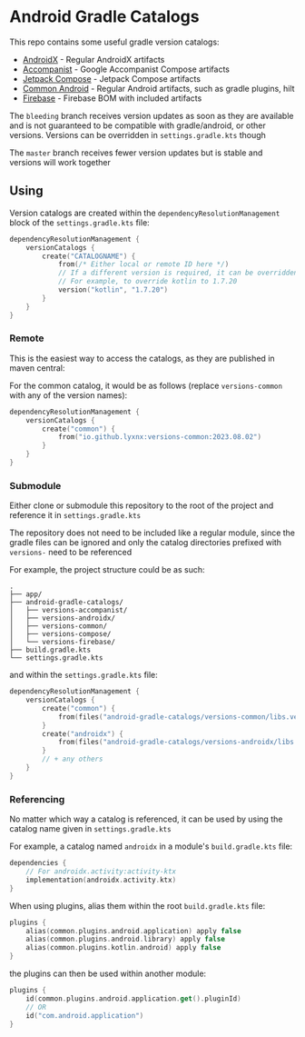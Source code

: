 # Android Gradle Catalogs

This repo contains some useful gradle version catalogs:

- [AndroidX](versions-androidx/libs.versions.toml) - Regular AndroidX artifacts
- [Accompanist](versions-accompanist/libs.versions.toml) - Google Accompanist Compose artifacts
- [Jetpack Compose](versions-compose/libs.versions.toml) - Jetpack Compose artifacts
- [Common Android](versions-common/libs.versions.toml) - Regular Android artifacts, such as gradle plugins, hilt
- [Firebase](versions-firebase/libs.versions.toml) - Firebase BOM with included artifacts

The `bleeding` branch receives version updates as soon as they are available and is not guaranteed to be compatible with
gradle/android, or other versions. Versions can be overridden in `settings.gradle.kts` though

The `master` branch receives fewer version updates but is stable and versions will work together

## Using

Version catalogs are created within the `dependencyResolutionManagement` block of the `settings.gradle.kts` file:

```kotlin
dependencyResolutionManagement {
    versionCatalogs {
        create("CATALOGNAME") {
            from(/* Either local or remote ID here */)
            // If a different version is required, it can be overridden:
            // For example, to override kotlin to 1.7.20
            version("kotlin", "1.7.20")
        }
    }
}
```

### Remote

This is the easiest way to access the catalogs, as they are published in maven central:

For the common catalog, it would be as follows (replace `versions-common` with any of the version names):

```kotlin
dependencyResolutionManagement {
    versionCatalogs {
        create("common") {
            from("io.github.lyxnx:versions-common:2023.08.02")
        }
    }
}
```

### Submodule

Either clone or submodule this repository to the root of the project and reference it in `settings.gradle.kts`

The repository does not need to be included like a regular module, since the gradle files can be ignored
and only the catalog directories prefixed with `versions-` need to be referenced

For example, the project structure could be as such:

```
.
├── app/
├── android-gradle-catalogs/
│   ├── versions-accompanist/
│   ├── versions-androidx/
│   ├── versions-common/
│   ├── versions-compose/
│   └── versions-firebase/ 
├── build.gradle.kts
└── settings.gradle.kts
```

and within the `settings.gradle.kts` file:

```kotlin
dependencyResolutionManagement {
    versionCatalogs {
        create("common") {
            from(files("android-gradle-catalogs/versions-common/libs.versions.toml"))
        }
        create("androidx") {
            from(files("android-gradle-catalogs/versions-androidx/libs.versions.toml"))
        }
        // + any others
    }
}
```

### Referencing

No matter which way a catalog is referenced, it can be used by using the catalog name given in `settings.gradle.kts`

For example, a catalog named `androidx` in a module's `build.gradle.kts` file:

```kotlin
dependencies {
    // For androidx.activity:activity-ktx
    implementation(androidx.activity.ktx)
}
```

When using plugins, alias them within the root `build.gradle.kts` file:

```kotlin
plugins {
    alias(common.plugins.android.application) apply false
    alias(common.plugins.android.library) apply false
    alias(common.plugins.kotlin.android) apply false
}
```

the plugins can then be used within another module:

```kotlin
plugins {
    id(common.plugins.android.application.get().pluginId)
    // OR
    id("com.android.application")
}
```